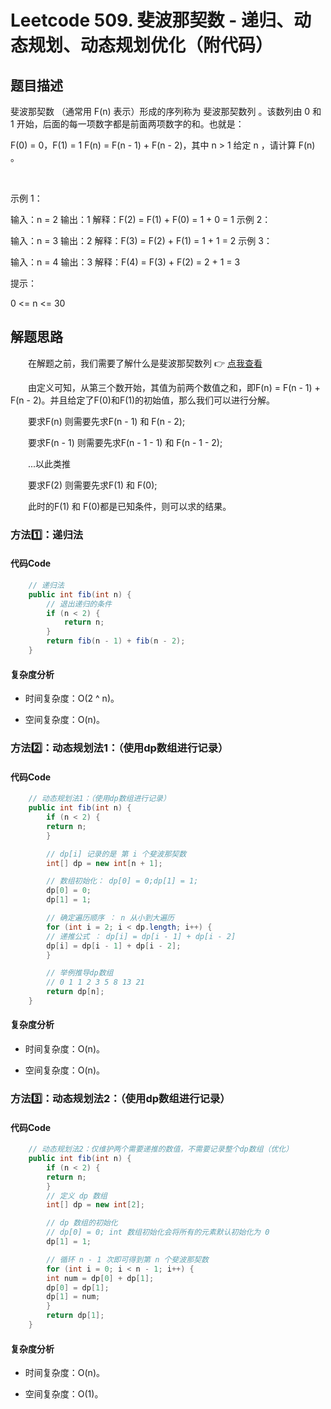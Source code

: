 # Leetcode 509. 斐波那契数 - 递归、动态规划、动态规划优化（附代码）

## 题目描述
斐波那契数 （通常用 F(n) 表示）形成的序列称为 斐波那契数列 。该数列由 0 和 1 开始，后面的每一项数字都是前面两项数字的和。也就是：

F(0) = 0，F(1) = 1
F(n) = F(n - 1) + F(n - 2)，其中 n > 1
给定 n ，请计算 F(n) 。
 
 

示例 1：

输入：n = 2
输出：1
解释：F(2) = F(1) + F(0) = 1 + 0 = 1
示例 2：

输入：n = 3
输出：2
解释：F(3) = F(2) + F(1) = 1 + 1 = 2
示例 3：

输入：n = 4
输出：3
解释：F(4) = F(3) + F(2) = 2 + 1 = 3


提示：

0 <= n <= 30

## 解题思路
&emsp;&emsp;在解题之前，我们需要了解什么是斐波那契数列 👉 [点我查看](https://baike.baidu.com/item/%E6%96%90%E6%B3%A2%E9%82%A3%E5%A5%91%E6%95%B0%E5%88%97/99145)

&emsp;&emsp;由定义可知，从第三个数开始，其值为前两个数值之和，即F(n) = F(n - 1) + F(n - 2)。并且给定了F(0)和F(1)的初始值，那么我们可以进行分解。

&emsp;&emsp;要求F(n) 则需要先求F(n - 1) 和 F(n - 2);

&emsp;&emsp;要求F(n - 1) 则需要先求F(n - 1 - 1) 和 F(n - 1 - 2);

&emsp;&emsp;...以此类推

&emsp;&emsp;要求F(2) 则需要先求F(1) 和 F(0);

&emsp;&emsp;此时的F(1) 和 F(0)都是已知条件，则可以求的结果。

### 方法1️⃣：递归法
#### 代码Code
```java
    // 递归法
    public int fib(int n) {
        // 退出递归的条件
        if (n < 2) {
            return n;
        }
        return fib(n - 1) + fib(n - 2);
    }
```
#### 复杂度分析

- 时间复杂度：O(2 ^ n)。

- 空间复杂度：O(n)。

### 方法2️⃣：动态规划法1：（使用dp数组进行记录）
#### 代码Code
```java
    // 动态规划法1：（使用dp数组进行记录）
    public int fib(int n) {
        if (n < 2) {
        return n;
        }

        // dp[i] 记录的是 第 i 个斐波那契数
        int[] dp = new int[n + 1];

        // 数组初始化： dp[0] = 0;dp[1] = 1;
        dp[0] = 0;
        dp[1] = 1;

        // 确定遍历顺序 ： n 从小到大遍历
        for (int i = 2; i < dp.length; i++) {
        // 递推公式 ： dp[i] = dp[i - 1] + dp[i - 2]
        dp[i] = dp[i - 1] + dp[i - 2];
        }

        // 举例推导dp数组
        // 0 1 1 2 3 5 8 13 21
        return dp[n];
    }
```
#### 复杂度分析

- 时间复杂度：O(n)。

- 空间复杂度：O(n)。
### 方法3️⃣：动态规划法2：（使用dp数组进行记录）
#### 代码Code
```java
    // 动态规划法2：仅维护两个需要递推的数值，不需要记录整个dp数组（优化）
    public int fib(int n) {
        if (n < 2) {
        return n;
        }
        // 定义 dp 数组
        int[] dp = new int[2];

        // dp 数组的初始化
        // dp[0] = 0; int 数组初始化会将所有的元素默认初始化为 0
        dp[1] = 1;

        // 循环 n - 1 次即可得到第 n 个斐波那契数
        for (int i = 0; i < n - 1; i++) {
        int num = dp[0] + dp[1];
        dp[0] = dp[1];
        dp[1] = num;
        }
        return dp[1];
    }
```
#### 复杂度分析

- 时间复杂度：O(n)。

- 空间复杂度：O(1)。
